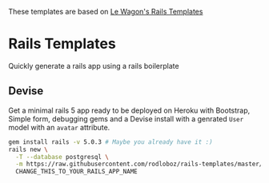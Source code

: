 These templates are based on [Le Wagon's Rails Templates](https://github.com/lewagon/rails-templates)

# Rails Templates

Quickly generate a rails app using a rails boilerplate

## Devise

Get a minimal rails 5 app ready to be deployed on Heroku with Bootstrap, Simple form, debugging gems and a Devise install with a genrated `User` model with an `avatar` attribute.


```bash
gem install rails -v 5.0.3 # Maybe you already have it :)
rails new \
  -T --database postgresql \
  -m https://raw.githubusercontent.com/rodloboz/rails-templates/master/devise.rb \
  CHANGE_THIS_TO_YOUR_RAILS_APP_NAME
```
